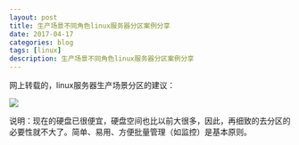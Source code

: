 ```yaml
---
layout: post
title: 生产场景不同角色linux服务器分区案例分享
date: 2017-04-17
categories: blog
tags: [linux]
description: 生产场景不同角色linux服务器分区案例分享
---
```


网上转载的，linux服务器生产场景分区的建议：

![](https://azraelgreen.github.io/img/20170417_linux_server_parts.png)

说明：现在的硬盘已很便宜，硬盘空间也比以前大很多，因此，再细致的去分区的必要性就不大了。简单、易用、方便批量管理（如监控）是基本原则。